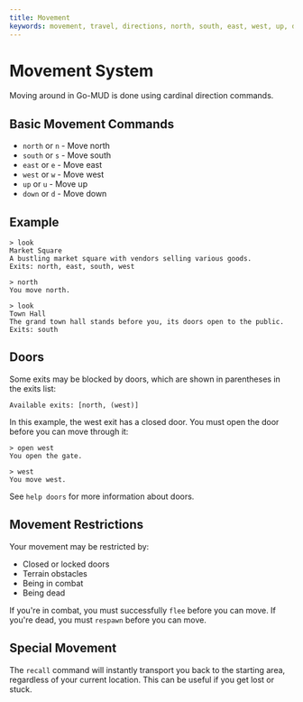 ```yaml
---
title: Movement
keywords: movement, travel, directions, north, south, east, west, up, down
---
```

# Movement System

Moving around in Go-MUD is done using cardinal direction commands.

## Basic Movement Commands

- `north` or `n` - Move north
- `south` or `s` - Move south
- `east` or `e` - Move east
- `west` or `w` - Move west
- `up` or `u` - Move up
- `down` or `d` - Move down

## Example

```
> look
Market Square
A bustling market square with vendors selling various goods.
Exits: north, east, south, west

> north
You move north.

> look
Town Hall
The grand town hall stands before you, its doors open to the public.
Exits: south
```

## Doors

Some exits may be blocked by doors, which are shown in parentheses in the exits list:

```
Available exits: [north, (west)]
```

In this example, the west exit has a closed door. You must open the door before you can move through it:

```
> open west
You open the gate.

> west
You move west.
```

See `help doors` for more information about doors.

## Movement Restrictions

Your movement may be restricted by:
- Closed or locked doors
- Terrain obstacles
- Being in combat
- Being dead

If you're in combat, you must successfully `flee` before you can move.
If you're dead, you must `respawn` before you can move.

## Special Movement

The `recall` command will instantly transport you back to the starting area, regardless of your current location. This can be useful if you get lost or stuck. 